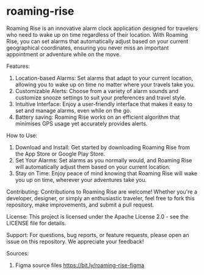 # roaming-rise
Roaming Rise is an innovative alarm clock application designed for travelers who need to wake up on time regardless of their location. With Roaming Rise, you can set alarms that automatically adjust based on your current geographical coordinates, ensuring you never miss an important appointment or adventure while on the move.

Features:
1) Location-based Alarms: Set alarms that adapt to your current location, allowing you to wake up on time no matter where your travels take you.
2) Customizable Alerts: Choose from a variety of alarm sounds and customize snooze settings to suit your preferences and travel style.
3) Intuitive Interface: Enjoy a user-friendly interface that makes it easy to set and manage alarms, even while on the go.
4) Battery saving: Roaming Rise works on an efficient algorithm that minimises GPS usage yet accurately provides alerts.
   
How to Use:
1) Download and Install: Get started by downloading Roaming Rise from the App Store or Google Play Store.
2) Set Your Alarms: Set alarms as you normally would, and Roaming Rise will automatically adjust them based on your current location.
3) Stay on Time: Enjoy peace of mind knowing that Roaming Rise will wake you up on time, wherever your adventures take you.
   
Contributing:
Contributions to Roaming Rise are welcome! Whether you're a developer, designer, or simply an enthusiastic traveler, feel free to fork this repository, make improvements, and submit a pull request.

License:
This project is licensed under the Apache License 2.0 - see the LICENSE file for details.

Support:
For questions, bug reports, or feature requests, please open an issue on this repository. We appreciate your feedback!


Sources:
1) Figma source files
   https://bit.ly/roaming-rise-figma



